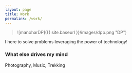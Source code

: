 ```yaml
---
layout: page
title: Work
permalink: /work/
---
```

>![manoharDP]({{ site.baseurl }}/images/dpp.png "DP")



I here to solve problems leveraging the power of technology!



### What else drives my mind

Photography, Music, Trekking
